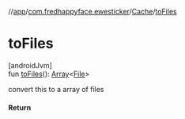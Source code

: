 //[app](../../../index.md)/[com.fredhappyface.ewesticker](../index.md)/[Cache](index.md)/[toFiles](to-files.md)

# toFiles

[androidJvm]\
fun [toFiles](to-files.md)(): [Array](https://kotlinlang.org/api/latest/jvm/stdlib/kotlin/-array/index.html)&lt;[File](https://developer.android.com/reference/kotlin/java/io/File.html)&gt;

convert this to a array of files

#### Return
